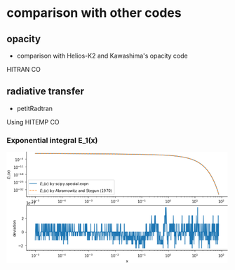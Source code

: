 # comparison with other codes

## opacity

- comparison with Helios-K2 and Kawashima's opacity code

HITRAN CO

## radiative transfer

- petitRadtran

Using HITEMP CO


### Exponential integral E_1(x)

<img src="https://github.com/HajimeKawahara/exojax/blob/develop/documents/figures/E1.png" Titie="exojax" Width=850px>

